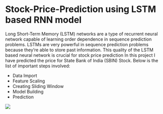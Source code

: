 # Stock-Price-Prediction using LSTM based RNN model

Long Short-Term Memory (LSTM) networks are a type of recurrent neural network capable of learning order dependence in sequence prediction problems. LSTMs are very powerful in sequence prediction problems because they’re able to store past information. This quality of the LSTM based neural network is crucial for stock price prediction
In this project I have predicted the price for State Bank of India (SBIN) Stock. Below is the list of important steps involved:
-	Data Import
-	Feature Scaling
-	Creating Sliding Window
-	Model Building
-	Prediction

![](LSTM_Stock_Price_Prediction.JPG)
